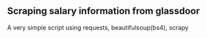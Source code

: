 ## Scraping salary information from glassdoor
A very simple script using requests, beautifulsoup(bs4), scrapy
